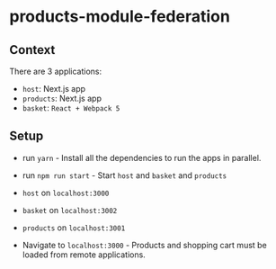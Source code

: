 # products-module-federation

## Context

There are 3 applications:

- `host`: Next.js app
- `products`: Next.js app
- `basket`: `React + Webpack 5`

## Setup

- run `yarn` - Install all the dependencies to run the apps in parallel.
- run `npm run start` - Start `host` and `basket` and `products`
- `host` on `localhost:3000`
- `basket` on `localhost:3002`
- `products` on `localhost:3001`

- Navigate to `localhost:3000` - Products and shopping cart must be loaded from remote applications.
